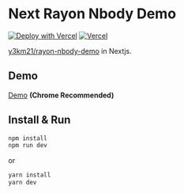 # Next Rayon Nbody Demo

[![Deploy with Vercel](https://vercel.com/button)](https://vercel.com/new/clone?repository-url=https%3A%2F%2Fgithub.com%2Fy3km21%2Fnext-rayon-nbody-demo) [![Vercel](https://vercelbadge.vercel.app/api/y3km21/next-rayon-nbody-demo)](https://next-rayon-nbody-demo.vercel.app/)

[y3km21/rayon-nbody-demo](https://github.com/y3km21/rayon-nbody-demo) in Nextjs.

## Demo

[Demo](https://next-rayon-nbody-demo.vercel.app) **(Chrome Recommended)**

## Install & Run

```sh
npm install
npm run dev
```

or

```sh
yarn install
yarn dev
```
